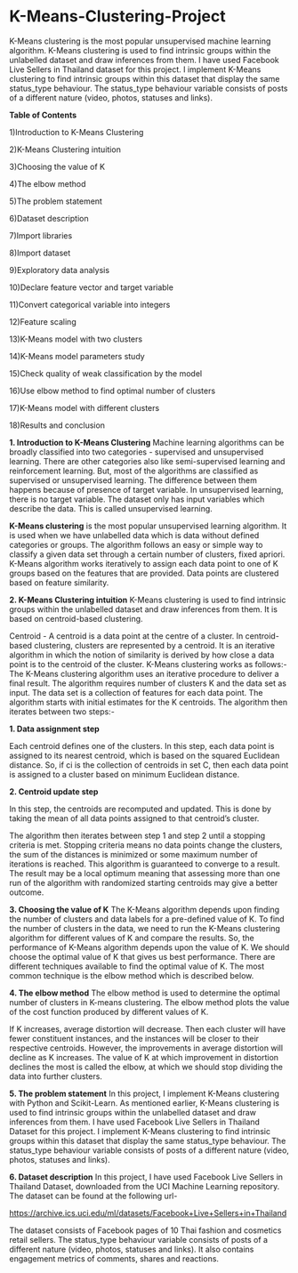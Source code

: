 # K-Means-Clustering-Project
K-Means clustering is the most popular unsupervised machine learning algorithm.
K-Means clustering is used to find intrinsic groups within the unlabelled dataset and draw inferences from them. I have used Facebook Live Sellers in Thailand dataset for this project. I implement K-Means clustering to find intrinsic groups within this dataset that display the same status_type behaviour. The status_type behaviour variable consists of posts of a different nature (video, photos, statuses and links).

**Table of Contents**

1)Introduction to K-Means Clustering

2)K-Means Clustering intuition

3)Choosing the value of K

4)The elbow method

5)The problem statement

6)Dataset description

7)Import libraries

8)Import dataset

9)Exploratory data analysis

10)Declare feature vector and target variable

11)Convert categorical variable into integers

12)Feature scaling

13)K-Means model with two clusters

14)K-Means model parameters study

15)Check quality of weak classification by the model

16)Use elbow method to find optimal number of clusters

17)K-Means model with different clusters

18)Results and conclusion

**1. Introduction to K-Means Clustering**
Machine learning algorithms can be broadly classified into two categories - supervised and unsupervised learning. There are other categories also like semi-supervised learning and reinforcement learning. But, most of the algorithms are classified as supervised or unsupervised learning. The difference between them happens because of presence of target variable. In unsupervised learning, there is no target variable. The dataset only has input variables which describe the data. This is called unsupervised learning.

**K-Means clustering** is the most popular unsupervised learning algorithm. It is used when we have unlabelled data which is data without defined categories or groups. The algorithm follows an easy or simple way to classify a given data set through a certain number of clusters, fixed apriori. K-Means algorithm works iteratively to assign each data point to one of K groups based on the features that are provided. Data points are clustered based on feature similarity.

**2. K-Means Clustering intuition**
K-Means clustering is used to find intrinsic groups within the unlabelled dataset and draw inferences from them. It is based on centroid-based clustering.

Centroid - A centroid is a data point at the centre of a cluster. In centroid-based clustering, clusters are represented by a centroid. It is an iterative algorithm in which the notion of similarity is derived by how close a data point is to the centroid of the cluster. K-Means clustering works as follows:- The K-Means clustering algorithm uses an iterative procedure to deliver a final result. The algorithm requires number of clusters K and the data set as input. The data set is a collection of features for each data point. The algorithm starts with initial estimates for the K centroids. The algorithm then iterates between two steps:-

**1. Data assignment step**

Each centroid defines one of the clusters. In this step, each data point is assigned to its nearest centroid, which is based on the squared Euclidean distance. So, if ci is the collection of centroids in set C, then each data point is assigned to a cluster based on minimum Euclidean distance.

**2. Centroid update step**

In this step, the centroids are recomputed and updated. This is done by taking the mean of all data points assigned to that centroid’s cluster.

The algorithm then iterates between step 1 and step 2 until a stopping criteria is met. Stopping criteria means no data points change the clusters, the sum of the distances is minimized or some maximum number of iterations is reached. This algorithm is guaranteed to converge to a result. The result may be a local optimum meaning that assessing more than one run of the algorithm with randomized starting centroids may give a better outcome.

**3. Choosing the value of K**
The K-Means algorithm depends upon finding the number of clusters and data labels for a pre-defined value of K. To find the number of clusters in the data, we need to run the K-Means clustering algorithm for different values of K and compare the results. So, the performance of K-Means algorithm depends upon the value of K. We should choose the optimal value of K that gives us best performance. There are different techniques available to find the optimal value of K. The most common technique is the elbow method which is described below.

**4. The elbow method**
The elbow method is used to determine the optimal number of clusters in K-means clustering. The elbow method plots the value of the cost function produced by different values of K.

If K increases, average distortion will decrease. Then each cluster will have fewer constituent instances, and the instances will be closer to their respective centroids. However, the improvements in average distortion will decline as K increases. The value of K at which improvement in distortion declines the most is called the elbow, at which we should stop dividing the data into further clusters.

**5. The problem statement**
In this project, I implement K-Means clustering with Python and Scikit-Learn. As mentioned earlier, K-Means clustering is used to find intrinsic groups within the unlabelled dataset and draw inferences from them. I have used Facebook Live Sellers in Thailand Dataset for this project. I implement K-Means clustering to find intrinsic groups within this dataset that display the same status_type behaviour. The status_type behaviour variable consists of posts of a different nature (video, photos, statuses and links).

**6. Dataset description**
In this project, I have used Facebook Live Sellers in Thailand Dataset, downloaded from the UCI Machine Learning repository. The dataset can be found at the following url-

https://archive.ics.uci.edu/ml/datasets/Facebook+Live+Sellers+in+Thailand

The dataset consists of Facebook pages of 10 Thai fashion and cosmetics retail sellers. The status_type behaviour variable consists of posts of a different nature (video, photos, statuses and links). It also contains engagement metrics of comments, shares and reactions.
